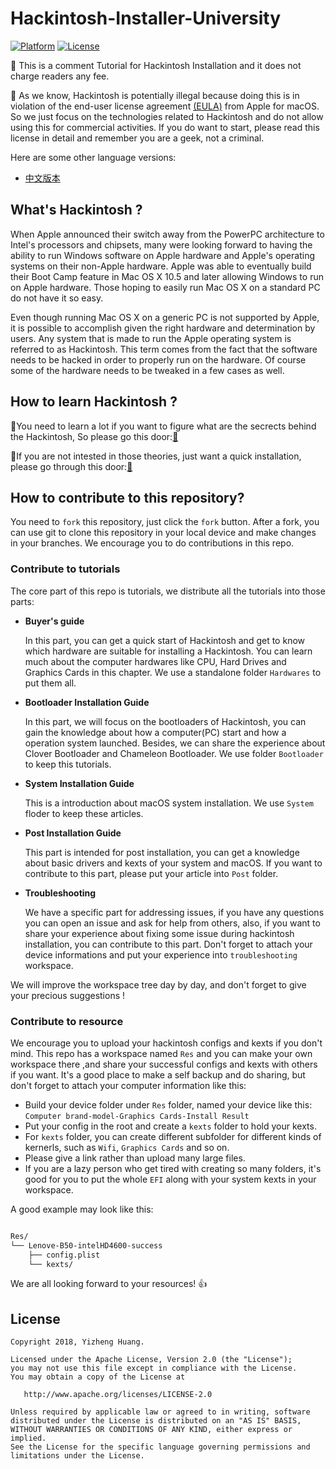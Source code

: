 


# Hackintosh-Installer-University
[![Platform](https://img.shields.io/badge/Platform-Markdown-bule.svg)](https://shields.io/)
[![License](https://img.shields.io/badge/license-Apache%202.0-blue.svg)](https://opensource.org/licenses/Apache-2.0)

:loudspeaker: This is a comment Tutorial for Hackintosh Installation and it does not charge readers any fee. 

:loudspeaker: As we know, Hackintosh is potentially illegal because doing this is in violation of the end-user license agreement [(EULA)](http://images.apple.com/legal/sla/docs/macosx107.pdf) from Apple for macOS. So we just focus on the technologies related to Hackintosh and do not allow using this for commercial activities. If you do want to start, please read this license in detail and remember you are a geek, not a criminal.

Here are some other language versions:
- [中文版本](README-CN.md)


## What's Hackintosh ?

When Apple announced their switch away from the PowerPC architecture to Intel's processors and chipsets, many were looking forward to having the ability to run Windows software on Apple hardware and Apple's operating systems on their non-Apple hardware. Apple was able to eventually build their Boot Camp feature in Mac OS X 10.5 and later allowing Windows to run on Apple hardware. Those hoping to easily run Mac OS X on a standard PC do not have it so easy.

Even though running Mac OS X on a generic PC is not supported by Apple, it is possible to accomplish given the right hardware and determination by users. Any system that is made to run the Apple operating system is referred to as Hackintosh. This term comes from the fact that the software needs to be hacked in order to properly run on the hardware. Of course some of the hardware needs to be tweaked in a few cases as well.

## How to learn Hackintosh ?

:bell:You need to learn a lot if you want to figure what are the secrects behind the Hackintosh, So please go this door:[:door:]()

:bell:If you are not intested in those theories, just want a quick installation, please go through this door:[:door:]()


## How to contribute to this repository?

You need to `fork` this repository, just click the `fork` button.
After a fork, you can use git to clone this repository in your local device and make changes in your branches. We encourage you to do contributions in this repo.

### **Contribute to tutorials**
The core part of this repo is tutorials, we distribute all the tutorials into those parts:

- **Buyer's guide**

  In this part, you can get a quick start of Hackintosh and get to know which hardware are suitable for installing a Hackintosh. You can learn much about the computer hardwares like CPU, Hard Drives and Graphics Cards in this chapter. We use a standalone folder `Hardwares` to put them all.

- **Bootloader Installation Guide**

  In this part, we will focus on the bootloaders of Hackintosh, you can gain the knowledge about how a computer(PC) start and how a operation system launched. Besides, we can share the experience about Clover Bootloader and Chameleon Bootloader. We use folder `Bootloader` to keep this tutorials.

- **System Installation Guide**
  
  This is a introduction about macOS system installation. We use `System` floder to keep these articles.

- **Post Installation Guide**

  This part is intended for post installation, you can get a knowledge about basic drivers and kexts of your system and macOS. If you want to contribute to this part, please put your article into `Post` folder.
 
- **Troubleshooting**

  We have a specific part for addressing issues, if you have any questions you can open an issue and ask for help from others, also, if you want to share your experience about fixing some issue during hackintosh installation, you can contribute to this part. Don't forget to attach your device informations and put your experience into `troubleshooting` workspace.
  
We will improve the workspace tree day by day, and don't forget to give your precious suggestions !
 
### **Contribute to resource**
We encourage you to upload your hackintosh configs and kexts if you don't mind. This repo has a workspace named `Res` and you can make your own workspace there ,and share your successful configs and kexts with others if you want. It's a good place to make a self backup and do sharing, but don't forget to attach your computer information like this:

- Build your device folder under `Res` folder, named your device like this: `Computer brand-model-Graphics Cards-Install Result`
- Put your config in the root and create a `kexts` folder to hold your kexts.
- For `kexts` folder, you can create different subfolder for different kinds of kernerls, such as `Wifi`, `Graphics Cards` and so on.
- Please give a link rather than upload many large files.
- If you are a lazy person who get tired with creating so many folders, it's good for you to put the whole `EFI` along with your system kexts in your workspace.

A good example may look like this:

```bash

Res/
└── Lenove-B50-intelHD4600-success
    ├── config.plist
    └── kexts/

```
We are all looking forward to your resources! :+1:

## License
```
Copyright 2018, Yizheng Huang.

Licensed under the Apache License, Version 2.0 (the "License");
you may not use this file except in compliance with the License.
You may obtain a copy of the License at

   http://www.apache.org/licenses/LICENSE-2.0

Unless required by applicable law or agreed to in writing, software
distributed under the License is distributed on an "AS IS" BASIS,
WITHOUT WARRANTIES OR CONDITIONS OF ANY KIND, either express or implied.
See the License for the specific language governing permissions and
limitations under the License.
```
